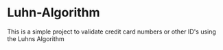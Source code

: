 # Luhn-Algorithm
This is a simple project to validate credit card numbers or other ID's using the Luhns Algorithm

